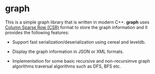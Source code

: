 # graph
This is a simple graph library that is written in modern C++. **graph** uses [Column Sparse Row (CSR)](https://en.wikipedia.org/wiki/Sparse_matrix#Compressed_sparse_row_.28CSR.2C_CRS_or_Yale_format.29) format to store the graph information and it provides the following features:

* Support fast serialization/deserialization using cereal and leveldb.

* Display the graph information in JSON or XML formats.

* Implementation for some basic recursive and non-recursimve graph algorithms traversal algorithms such as DFS, BFS etc.
